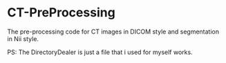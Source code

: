 # CT-PreProcessing
The pre-processing code for CT images in DICOM style and segmentation in Nii style. 


PS: The DirectoryDealer is just a file that i used for myself works.